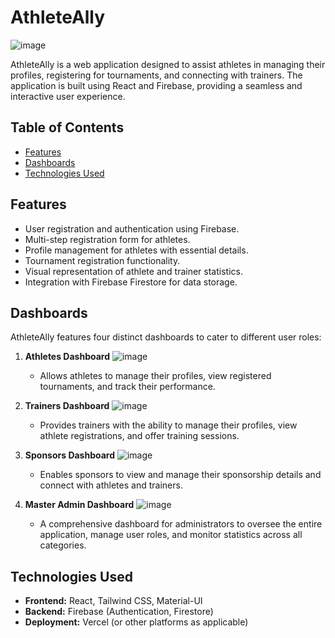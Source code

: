 # AthleteAlly
![image](https://github.com/user-attachments/assets/d44501fe-5665-4148-93c4-4f089d51a6f0)

AthleteAlly is a web application designed to assist athletes in managing their profiles, registering for tournaments, and connecting with trainers. The application is built using React and Firebase, providing a seamless and interactive user experience.

## Table of Contents

- [Features](#features)
- [Dashboards](#dashboards)
- [Technologies Used](#technologies-used)

## Features

- User registration and authentication using Firebase.
- Multi-step registration form for athletes.
- Profile management for athletes with essential details.
- Tournament registration functionality.
- Visual representation of athlete and trainer statistics.
- Integration with Firebase Firestore for data storage.

## Dashboards

AthleteAlly features four distinct dashboards to cater to different user roles:

1. **Athletes Dashboard**
   ![image](https://github.com/user-attachments/assets/00041038-3eca-47a2-8c99-62cd73e36985)

   - Allows athletes to manage their profiles, view registered tournaments, and track their performance.

2. **Trainers Dashboard**
   ![image](https://github.com/user-attachments/assets/1c8fbfff-50ae-42ba-ba4a-0b358756e156)


   - Provides trainers with the ability to manage their profiles, view athlete registrations, and offer training sessions.

3. **Sponsors Dashboard**
   ![image](https://github.com/user-attachments/assets/42ed50d5-8850-48df-a191-5f2bc3bacb9c)

   - Enables sponsors to view and manage their sponsorship details and connect with athletes and trainers.

4. **Master Admin Dashboard**
   ![image](https://github.com/user-attachments/assets/f0676787-f74b-4f4b-95f6-77408ff3cd87)

   - A comprehensive dashboard for administrators to oversee the entire application, manage user roles, and monitor statistics across all categories.

## Technologies Used

- **Frontend:** React, Tailwind CSS, Material-UI
- **Backend:** Firebase (Authentication, Firestore)
- **Deployment:** Vercel (or other platforms as applicable)
